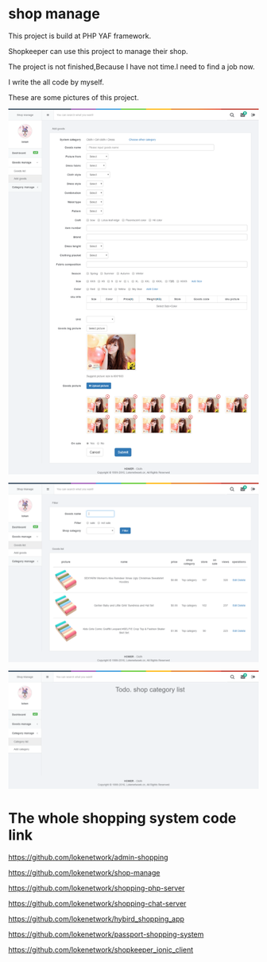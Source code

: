 # shop manage

This project is build at PHP YAF framework. 

Shopkeeper can use this project to manage their shop.

The project is not finished,Because I have not time.I need to find a job now.

I write the all code by myself.

These are some pictures of this project.

![image](https://github.com/lokenetwork/shop-manage/blob/master/project_picture/Goods_add.png)

![image](https://github.com/lokenetwork/shop-manage/blob/master/project_picture/goods_list.png)

![image](https://github.com/lokenetwork/shop-manage/blob/master/project_picture/goods-category-list-todo.png)

# The whole shopping system code link

https://github.com/lokenetwork/admin-shopping

https://github.com/lokenetwork/shop-manage

https://github.com/lokenetwork/shopping-php-server

https://github.com/lokenetwork/shopping-chat-server

https://github.com/lokenetwork/hybird_shopping_app

https://github.com/lokenetwork/passport-shopping-system

https://github.com/lokenetwork/shopkeeper_ionic_client


